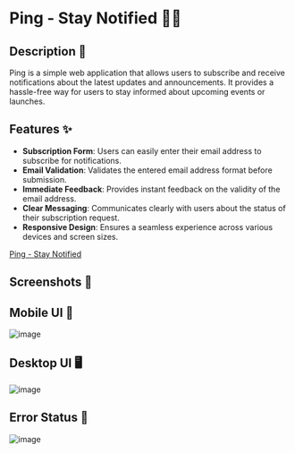 # Ping - Stay Notified 📧🚀

## Description 📝

Ping is a simple web application that allows users to subscribe and receive notifications about the latest updates and announcements. It provides a hassle-free way for users to stay informed about upcoming events or launches.

## Features ✨

- **Subscription Form**: Users can easily enter their email address to subscribe for notifications.
- **Email Validation**: Validates the entered email address format before submission.
- **Immediate Feedback**: Provides instant feedback on the validity of the email address.
- **Clear Messaging**: Communicates clearly with users about the status of their subscription request.
- **Responsive Design**: Ensures a seamless experience across various devices and screen sizes.

[Ping - Stay Notified](https://ping-coming-soon-page-master-eta.vercel.app/)

## Screenshots 📸

## Mobile UI 📱
![image](https://github.com/Vishwanathanselvamoorthy/ping-coming-soon-page-master/assets/147639866/62118c5b-058e-42a1-bf36-19dbdc52d459)

## Desktop UI 🖥️
![image](https://github.com/Vishwanathanselvamoorthy/ping-coming-soon-page-master/assets/147639866/59e7c940-0293-46d5-b423-5d9b43be6a5c)

## Error Status 🔴
![image](https://github.com/Vishwanathanselvamoorthy/ping-coming-soon-page-master/assets/147639866/0fc8ef2f-0e10-4704-bd87-6d332517c381)






